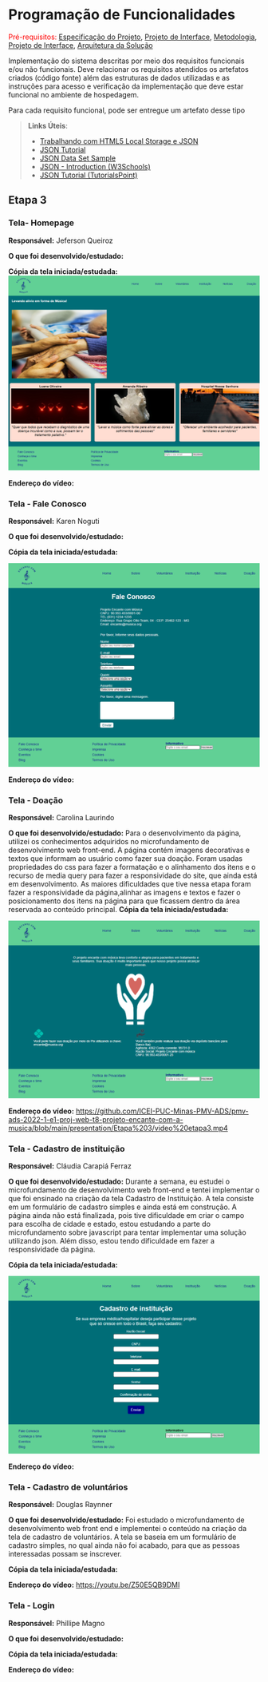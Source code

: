 # Programação de Funcionalidades

<span style="color:red">Pré-requisitos: <a href="2-Especificação do Projeto.md"> Especificação do Projeto</a></span>, <a href="3-Projeto de Interface.md"> Projeto de Interface</a>, <a href="4-Metodologia.md"> Metodologia</a>, <a href="3-Projeto de Interface.md"> Projeto de Interface</a>, <a href="5-Arquitetura da Solução.md"> Arquitetura da Solução</a>

Implementação do sistema descritas por meio dos requisitos funcionais e/ou não funcionais. Deve relacionar os requisitos atendidos os artefatos criados (código fonte) além das estruturas de dados utilizadas e as instruções para acesso e verificação da implementação que deve estar funcional no ambiente de hospedagem.

Para cada requisito funcional, pode ser entregue um artefato desse tipo

> **Links Úteis**:
>
> - [Trabalhando com HTML5 Local Storage e JSON](https://www.devmedia.com.br/trabalhando-com-html5-local-storage-e-json/29045)
> - [JSON Tutorial](https://www.w3resource.com/JSON)
> - [JSON Data Set Sample](https://opensource.adobe.com/Spry/samples/data_region/JSONDataSetSample.html)
> - [JSON - Introduction (W3Schools)](https://www.w3schools.com/js/js_json_intro.asp)
> - [JSON Tutorial (TutorialsPoint)](https://www.tutorialspoint.com/json/index.htm)


## Etapa 3

### Tela- Homepage

**Responsável:**  Jeferson Queiroz

**O que foi desenvolvido/estudado:**

**Cópia da tela iniciada/estudada:**
<img src="img/paginainicial.png">

**Endereço do vídeo:**




### Tela - Fale Conosco

**Responsável:**  Karen Noguti

**O que foi desenvolvido/estudado:**

**Cópia da tela iniciada/estudada:** 

<img src="img/faleconosco.png">

**Endereço do vídeo:**




### Tela - Doação

**Responsável:**  Carolina Laurindo

**O que foi desenvolvido/estudado:** Para o desenvolvimento da página, utilizei os conhecimentos adquiridos no microfundamento de desenvolvimento web front-end. A página contém imagens  decorativas e textos que informam ao usuário como fazer sua doação. Foram usadas propriedades do css para fazer a formatação e o alinhamento dos itens e o recurso de media query para fazer a responsividade do site, que ainda está em desenvolvimento. As maiores dificuldades que tive nessa etapa foram fazer a responsividade da página,alinhar as imagens e textos e fazer o posicionamento dos itens na página para que ficassem dentro da área reservada ao conteúdo principal.
**Cópia da tela iniciada/estudada:** 

<img src="img/doacao.png">

**Endereço do vídeo:** https://github.com/ICEI-PUC-Minas-PMV-ADS/pmv-ads-2022-1-e1-proj-web-t8-projeto-encante-com-a-musica/blob/main/presentation/Etapa%203/video%20etapa3.mp4




### Tela - Cadastro de instituição

**Responsável:**  Cláudia Carapiá Ferraz

**O que foi desenvolvido/estudado:** Durante a semana, eu estudei o microfundamento de desenvolvimento web front-end e tentei implementar o que foi ensinado na criação da tela Cadastro de Instituição. A tela consiste em um formulário de cadastro simples e ainda está em construção. A página ainda não está finalizada, pois tive dificuldade em criar o campo para escolha de cidade e estado, estou estudando a parte do microfundamento sobre javascript para tentar implementar uma solução utilizando json. Além disso, estou tendo dificuldade em fazer a responsividade da página. 

**Cópia da tela iniciada/estudada:**

 <img src="img/cadastroinstituicao.png">

**Endereço do vídeo:**




### Tela - Cadastro de voluntários

**Responsável:**  Douglas Raynner

**O que foi desenvolvido/estudado:** Foi estudado o microfundamento de desenvolvimento web front end e implementei o conteúdo na criação da tela de cadastro de voluntários. A tela se baseia em um formulário de cadastro simples, no qual ainda não foi acabado, para que as pessoas interessadas possam se inscrever.

**Cópia da tela iniciada/estudada:**

**Endereço do vídeo:** https://youtu.be/Z50E5QB9DMI




### Tela - Login

**Responsável:**  Phillipe Magno

**O que foi desenvolvido/estudado:**

**Cópia da tela iniciada/estudada:**

**Endereço do vídeo:**
